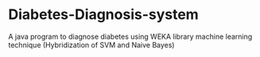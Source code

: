 # Diabetes-Diagnosis-system
A java program to diagnose diabetes using WEKA library machine learning technique (Hybridization of SVM and Naive Bayes)
